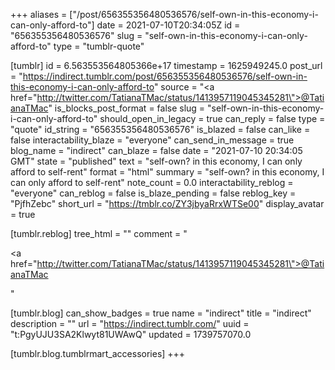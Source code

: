+++
aliases = ["/post/656355356480536576/self-own-in-this-economy-i-can-only-afford-to"]
date = 2021-07-10T20:34:05Z
id = "656355356480536576"
slug = "self-own-in-this-economy-i-can-only-afford-to"
type = "tumblr-quote"

[tumblr]
id = 6.563553564805366e+17
timestamp = 1625949245.0
post_url = "https://indirect.tumblr.com/post/656355356480536576/self-own-in-this-economy-i-can-only-afford-to"
source = "<a href=\"http://twitter.com/TatianaTMac/status/1413957119045345281\">@TatianaTMac</a>"
is_blocks_post_format = false
slug = "self-own-in-this-economy-i-can-only-afford-to"
should_open_in_legacy = true
can_reply = false
type = "quote"
id_string = "656355356480536576"
is_blazed = false
can_like = false
interactability_blaze = "everyone"
can_send_in_message = true
blog_name = "indirect"
can_blaze = false
date = "2021-07-10 20:34:05 GMT"
state = "published"
text = "self-own? in this economy, I can only afford to self-rent"
format = "html"
summary = "self-own? in this economy, I can only afford to self-rent"
note_count = 0.0
interactability_reblog = "everyone"
can_reblog = false
is_blaze_pending = false
reblog_key = "PjfhZebc"
short_url = "https://tmblr.co/ZY3jbyaRrxWTSe00"
display_avatar = true

[tumblr.reblog]
tree_html = ""
comment = "<p><a href=\"http://twitter.com/TatianaTMac/status/1413957119045345281\">@TatianaTMac</a></p>"

[tumblr.blog]
can_show_badges = true
name = "indirect"
title = "indirect"
description = ""
url = "https://indirect.tumblr.com/"
uuid = "t:PgyUJU3SA2Klwyt81UWAwQ"
updated = 1739757070.0

[tumblr.blog.tumblrmart_accessories]
+++
